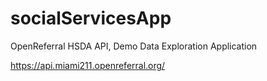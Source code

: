 # socialServicesApp
OpenReferral HSDA API, Demo Data Exploration Application

https://api.miami211.openreferral.org/
